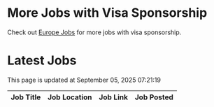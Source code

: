 # More Jobs with Visa Sponsorship

Check out [Europe Jobs](https://github.com/sureshparimi/europejobs#latest-jobs) for more jobs with visa sponsorship.

# Latest Jobs

This page is updated at September 05, 2025 07:21:19

| Job Title | Job Location | Job Link | Job Posted |
| --- | --- | --- | --- |
